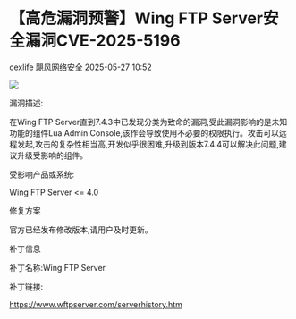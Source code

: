 #  【高危漏洞预警】Wing FTP Server安全漏洞CVE-2025-5196   
cexlife  飓风网络安全   2025-05-27 10:52  
  
![](https://mmbiz.qpic.cn/mmbiz_png/ibhQpAia4xu01EV80twSLgfl9M33TqNanYyMPRicV7Lg7WQ2icGe35BSJNSPxHGdsaicn23EEG4lS8Z27Q6Ub1bT6qQ/640?wx_fmt=png&from=appmsg "")  
  
漏洞描述:  
  
在Wing FTP Server直到7.4.3中已发现分类为致命的漏洞,受此漏洞影响的是未知功能的组件Lua Admin Console,该作会导致使用不必要的权限执行。攻击可以远程发起,攻击的复杂性相当高,开发似乎很困难,升级到版本7.4.4可以解决此问题,建议升级受影响的组件。  
  
受影响产品或系统:  
  
Wing FTP Server <= 4.0  
  
修复方案  
  
官方已经发布修改版本,请用户及时更新。  
  
补丁信息  
  
补丁名称:Wing FTP Server  
  
补丁链接:  
  
https://www.wftpserver.com/serverhistory.htm  
  
